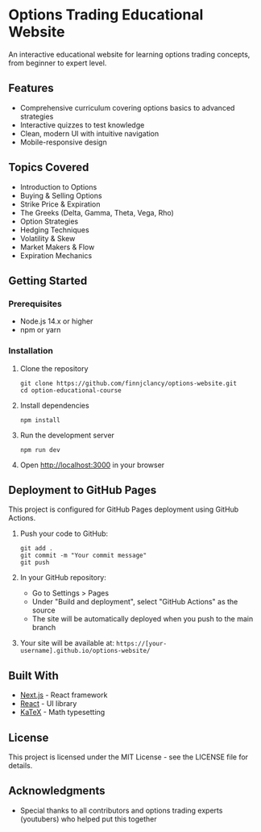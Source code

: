 # Options Trading Educational Website

An interactive educational website for learning options trading concepts, from beginner to expert level.

## Features

- Comprehensive curriculum covering options basics to advanced strategies
- Interactive quizzes to test knowledge
- Clean, modern UI with intuitive navigation
- Mobile-responsive design

## Topics Covered

- Introduction to Options
- Buying & Selling Options
- Strike Price & Expiration
- The Greeks (Delta, Gamma, Theta, Vega, Rho)
- Option Strategies
- Hedging Techniques
- Volatility & Skew
- Market Makers & Flow
- Expiration Mechanics

## Getting Started

### Prerequisites

- Node.js 14.x or higher
- npm or yarn

### Installation

1. Clone the repository
   ```
   git clone https://github.com/finnjclancy/options-website.git
   cd option-educational-course
   ```

2. Install dependencies
   ```
   npm install
   ```

3. Run the development server
   ```
   npm run dev
   ```

4. Open [http://localhost:3000](http://localhost:3000) in your browser

## Deployment to GitHub Pages

This project is configured for GitHub Pages deployment using GitHub Actions.

1. Push your code to GitHub:
   ```
   git add .
   git commit -m "Your commit message"
   git push
   ```

2. In your GitHub repository:
   - Go to Settings > Pages
   - Under "Build and deployment", select "GitHub Actions" as the source
   - The site will be automatically deployed when you push to the main branch

3. Your site will be available at: `https://[your-username].github.io/options-website/`

## Built With

- [Next.js](https://nextjs.org/) - React framework
- [React](https://reactjs.org/) - UI library
- [KaTeX](https://katex.org/) - Math typesetting

## License

This project is licensed under the MIT License - see the LICENSE file for details.

## Acknowledgments

- Special thanks to all contributors and options trading experts (youtubers) who helped put this together
